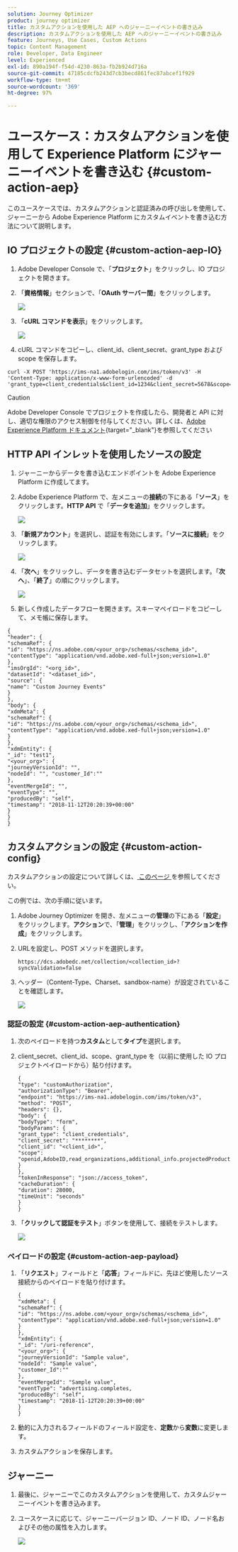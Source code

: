 ```yaml
---
solution: Journey Optimizer
product: journey optimizer
title: カスタムアクションを使用した AEP へのジャーニーイベントの書き込み
description: カスタムアクションを使用した AEP へのジャーニーイベントの書き込み
feature: Journeys, Use Cases, Custom Actions
topic: Content Management
role: Developer, Data Engineer
level: Experienced
exl-id: 890a194f-f54d-4230-863a-fb2b924d716a
source-git-commit: 47185cdcfb243d7cb3becd861fec87abcef1f929
workflow-type: tm+mt
source-wordcount: '369'
ht-degree: 97%

---
```


# ユースケース：カスタムアクションを使用して Experience Platform にジャーニーイベントを書き込む {#custom-action-aep}

このユースケースでは、カスタムアクションと認証済みの呼び出しを使用して、ジャーニーから Adobe Experience Platform にカスタムイベントを書き込む方法について説明します。

## IO プロジェクトの設定 {#custom-action-aep-IO}

1. Adobe Developer Console で、「**プロジェクト**」をクリックし、IO プロジェクトを開きます。

1. 「**資格情報**」セクションで、「**OAuth サーバー間**」をクリックします。

   ![](assets/custom-action-aep-1.png)

1. 「**cURL コマンドを表示**」をクリックします。

   ![](assets/custom-action-aep-2.png)

1. cURL コマンドをコピーし、client_id、client_secret、grant_type および scope を保存します。

```
curl -X POST 'https://ims-na1.adobelogin.com/ims/token/v3' -H 'Content-Type: application/x-www-form-urlencoded' -d 'grant_type=client_credentials&client_id=1234&client_secret=5678&scope=openid,AdobeID,read_organizations,additional_info.projectedProductContext,session'
```

>[!CAUTION]
>
>Adobe Developer Console でプロジェクトを作成したら、開発者と API に対し、適切な権限のアクセス制御を付与してください。詳しくは、[Adobe Experience Platform ドキュメント](https://experienceleague.adobe.com/ja/docs/experience-platform/landing/platform-apis/api-authentication#grant-developer-and-api-access-control){target="_blank"}を参照してください

## HTTP API インレットを使用したソースの設定

1. ジャーニーからデータを書き込むエンドポイントを Adobe Experience Platform に作成してます。

1. Adobe Experience Platform で、左メニューの&#x200B;**接続**&#x200B;の下にある「**ソース**」をクリックします。**HTTP API** で「**データを追加**」をクリックします。

   ![](assets/custom-action-aep-3.png)

1. 「**新規アカウント**」を選択し、認証を有効にします。「**ソースに接続**」をクリックします。

   ![](assets/custom-action-aep-4.png)

1. 「**次へ**」をクリックし、データを書き込むデータセットを選択します。「**次へ**」、「**終了**」の順にクリックします。

   ![](assets/custom-action-aep-5.png)

1. 新しく作成したデータフローを開きます。スキーマペイロードをコピーして、メモ帳に保存します。

```
{
"header": {
"schemaRef": {
"id": "https://ns.adobe.com/<your_org>/schemas/<schema_id>",
"contentType": "application/vnd.adobe.xed-full+json;version=1.0"
},
"imsOrgId": "<org_id>",
"datasetId": "<dataset_id>",
"source": {
"name": "Custom Journey Events"
}
},
"body": {
"xdmMeta": {
"schemaRef": {
"id": "https://ns.adobe.com/<your_org>/schemas/<schema_id>",
"contentType": "application/vnd.adobe.xed-full+json;version=1.0"
}
},
"xdmEntity": {
"_id": "test1",
"<your_org>": {
"journeyVersionId": "",
"nodeId": "", "customer_Id":""
},
"eventMergeId": "",
"eventType": "",
"producedBy": "self",
"timestamp": "2018-11-12T20:20:39+00:00"
}
}
}
```

## カスタムアクションの設定 {#custom-action-config}

カスタムアクションの設定について詳しくは、[ このページ ](../action/about-custom-action-configuration.md) を参照してください。

この例では、次の手順に従います。

1. Adobe Journey Optimizer を開き、左メニューの&#x200B;**管理**&#x200B;の下にある「**設定**」をクリックします。**アクション**&#x200B;で、「**管理**」をクリックし、「**アクションを作成**」をクリックします。

1. URLを設定し、POST メソッドを選択します。

   `https://dcs.adobedc.net/collection/<collection_id>?syncValidation=false`

1. ヘッダー（Content-Type、Charset、sandbox-name）が設定されていることを確認します。

   ![](assets/custom-action-aep-7bis.png)

### 認証の設定 {#custom-action-aep-authentication}

1. 次のペイロードを持つ&#x200B;**カスタム**&#x200B;として&#x200B;**タイプ**&#x200B;を選択します。

1. client_secret、client_id、scope、grant_type を（以前に使用した IO プロジェクトペイロードから）貼り付けます。

   ```
   {
   "type": "customAuthorization",
   "authorizationType": "Bearer",
   "endpoint": "https://ims-na1.adobelogin.com/ims/token/v3",
   "method": "POST",
   "headers": {},
   "body": {
   "bodyType": "form",
   "bodyParams": {
   "grant_type": "client_credentials",
   "client_secret": "********",
   "client_id": "<client_id>",
   "scope": "openid,AdobeID,read_organizations,additional_info.projectedProductContext,session"
   }
   },
   "tokenInResponse": "json://access_token",
   "cacheDuration": {
   "duration": 28000,
   "timeUnit": "seconds"
   }
   }
   ```

1. 「**クリックして認証をテスト**」ボタンを使用して、接続をテストします。

   ![](assets/custom-action-aep-8.png)

### ペイロードの設定 {#custom-action-aep-payload}

1. 「**リクエスト**」フィールドと「**応答**」フィールドに、先ほど使用したソース接続からのペイロードを貼り付けます。

   ```
   {
   "xdmMeta": {
   "schemaRef": {
   "id": "https://ns.adobe.com/<your_org>/schemas/<schema_id>",
   "contentType": "application/vnd.adobe.xed-full+json;version=1.0"
   }
   },
   "xdmEntity": {
   "_id": "/uri-reference",
   "<your_org>": {
   "journeyVersionId": "Sample value",
   "nodeId": "Sample value",
   "customer_Id":""
   },
   "eventMergeId": "Sample value",
   "eventType": "advertising.completes,
   "producedBy": "self",
   "timestamp": "2018-11-12T20:20:39+00:00"
   }
   }
   ```

1. 動的に入力されるフィールドのフィールド設定を、**定数**&#x200B;から&#x200B;**変数**&#x200B;に変更します。

1. カスタムアクションを保存します。

## ジャーニー

1. 最後に、ジャーニーでこのカスタムアクションを使用して、カスタムジャーニーイベントを書き込みます。

1. ユースケースに応じて、ジャーニーバージョン ID、ノード ID、ノード名およびその他の属性を入力します。

   ![](assets/custom-action-aep-9.png)
